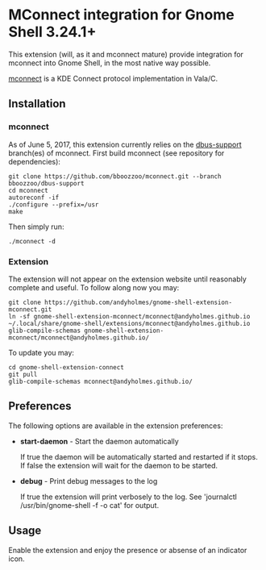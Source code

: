 # MConnect integration for Gnome Shell 3.24.1+
This extension (will, as it and mconnect mature) provide integration for
mconnect into Gnome Shell, in the most native way possible.

[mconnect](https://github.com/bboozzoo/mconnect) is a KDE Connect protocol implementation in Vala/C.

## Installation

### mconnect

As of June 5, 2017, this extension currently relies on the
[dbus-support](https://github.com/bboozzoo/mconnect/tree/bboozzoo/dbus-support)
branch(es) of mconnect. First build mconnect (see repository for dependencies):

    git clone https://github.com/bboozzoo/mconnect.git --branch bboozzoo/dbus-support
    cd mconnect
    autoreconf -if 
    ./configure --prefix=/usr
    make
    
Then simply run:

    ./mconnect -d

    
### Extension

The extension will not appear on the extension website until reasonably
complete and useful. To follow along now you may:

    git clone https://github.com/andyholmes/gnome-shell-extension-mconnect.git
    ln -sf gnome-shell-extension-mconnect/mconnect@andyholmes.github.io ~/.local/share/gnome-shell/extensions/mconnect@andyholmes.github.io
    glib-compile-schemas gnome-shell-extension-mconnect/mconnect@andyholmes.github.io/

To update you may:

    cd gnome-shell-extension-connect
    git pull
    glib-compile-schemas mconnect@andyholmes.github.io/
    

## Preferences

The following options are available in the extension preferences:

* **start-daemon** - Start the daemon automatically

    If true the daemon will be automatically started and restarted if it stops.
    If false the extension will wait for the daemon to be started.
    
* **debug** - Print debug messages to the log
    
    If true the extension will print verbosely to the log. See 'journalctl
    /usr/bin/gnome-shell -f -o cat' for output.
    

## Usage

Enable the extension and enjoy the presence or absense of an indicator icon.
